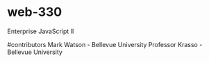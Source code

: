 # web-330
Enterprise JavaScript II

#contributors
Mark Watson - Bellevue University
Professor Krasso - Bellevue University
